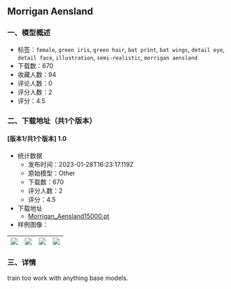 ## Morrigan Aensland
### 一、模型概述

- 标签：`female`, `green iris`, `green hair`, `bat print`, `bat wings`, `detail eye`, `detail face`, `illustration`, `semi-realistic`, `morrigan aensland`
- 下载数：670
- 收藏人数：94
- 评论人数：0
- 评分人数：2
- 评分：4.5

### 二、下载地址（共1个版本）

#### [版本1/共1个版本] 1.0

- 统计数据
  - 发布时间：2023-01-28T16:23:17.119Z
  - 原始模型：Other
  - 下载数：670
  - 评分人数：2
  - 评分：4.5
- 下载地址
  - [Morrigan_Aensland15000.pt](https://civitai.com/api/download/models/6459)
- 样例图像：

| <img src="https://image.civitai.com/xG1nkqKTMzGDvpLrqFT7WA/14c70902-43ae-46b7-0355-9ad12cf70700/width=450/58085.jpeg" /> | <img src="https://image.civitai.com/xG1nkqKTMzGDvpLrqFT7WA/cfd006c4-a2dc-448e-3ed9-c7a377473e00/width=450/58100.jpeg" /> | <img src="https://image.civitai.com/xG1nkqKTMzGDvpLrqFT7WA/d986b9b8-560c-436b-ef54-b324a0c9c800/width=450/58099.jpeg" /> | <img src="https://image.civitai.com/xG1nkqKTMzGDvpLrqFT7WA/4e762810-2cd1-4fa6-48b0-318b6c605500/width=450/58098.jpeg" /> |
| ---- | ---- | ---- | ---- |


### 三、详情
<p>train too work with anything base models.</p>